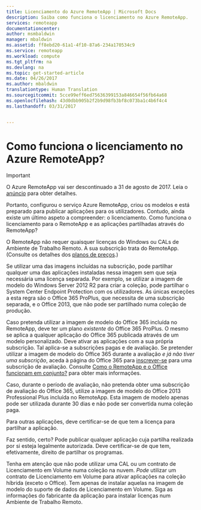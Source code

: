 ```yaml
---
title: Licenciamento do Azure RemoteApp | Microsoft Docs
description: Saiba como funciona o licenciamento no Azure RemoteApp.
services: remoteapp
documentationcenter: 
author: msmbaldwin
manager: mbaldwin
ms.assetid: ff8ebd20-61a1-4f10-87a6-234a170534c9
ms.service: remoteapp
ms.workload: compute
ms.tgt_pltfrm: na
ms.devlang: na
ms.topic: get-started-article
ms.date: 04/26/2017
ms.author: mbaldwin
translationtype: Human Translation
ms.sourcegitcommit: 5cce99eff6ed75636399153a846654f56fb64a68
ms.openlocfilehash: 43d0dbb905b2f2b9d98fb3bf8c073ba1c4b6f4c4
ms.lasthandoff: 03/31/2017


---
```

# <a name="how-does-licensing-work-in-azure-remoteapp"></a>Como funciona o licenciamento no Azure RemoteApp?
> [!IMPORTANT]
> O Azure RemoteApp vai ser descontinuado a 31 de agosto de 2017. Leia o [anúncio](https://go.microsoft.com/fwlink/?linkid=821148) para obter detalhes.
> 
> 

Portanto, configurou o serviço Azure RemoteApp, criou os modelos e está preparado para publicar aplicações para os utilizadores. Contudo, ainda existe um último aspeto a compreender: o licenciamento. Como funciona o licenciamento para o RemoteApp e as aplicações partilhadas através do RemoteApp?

O RemoteApp não requer quaisquer licenças do Windows ou CALs de Ambiente de Trabalho Remoto. A sua subscrição trata do RemoteApp. (Consulte os detalhes dos [planos de preços](https://azure.microsoft.com/pricing/details/remoteapp).)

Se utilizar uma das imagens incluídas na subscrição, pode partilhar qualquer uma das aplicações instaladas nessa imagem sem que seja necessária uma licença separada. Por exemplo, se utilizar a imagem de modelo do Windows Server 2012 R2 para criar a coleção, pode partilhar o System Center Endpoint Protection com os utilizadores. As únicas exceções a esta regra são o Office 365 ProPlus, que necessita de uma subscrição separada, e o Office 2013, que não pode ser partilhado numa coleção de produção.

Caso pretenda utilizar a imagem de modelo do Office 365 incluída no RemoteApp, deve ter um plano *existente* do Office 365 ProPlus. O mesmo se aplica a qualquer aplicação do Office 365 publicada através de um modelo personalizado. Deve ativar as aplicações com a sua própria subscrição. Tal aplica-se a subscrições pagas e de avaliação. Se pretender utilizar a imagem de modelo do Office 365 durante a avaliação *e já não tiver uma subscrição*, aceda à página do Office 365 para [inscrever-se](https://go.microsoft.com/fwlink/p/?LinkID=403802) para uma subscrição de avaliação. Consulte [Como o RemoteApp e o Office funcionam em conjunto?](remoteapp-o365.md) para obter mais informações.

Caso, durante o período de avaliação, não pretenda obter uma subscrição de avaliação do Office 365, utilize a imagem de modelo do Office 2013 Professional Plus incluída no RemoteApp. Esta imagem de modelo apenas pode ser utilizada durante 30 dias e não pode ser convertida numa coleção paga.

Para outras aplicações, deve certificar-se de que tem a licença para partilhar a aplicação.

Faz sentido, certo? Pode publicar qualquer aplicação cuja partilha realizada por si esteja legalmente autorizada. Deve certificar-se de que tem, efetivamente, direito de partilhar os programas.

Tenha em atenção que não pode utilizar uma CAL ou um contrato de Licenciamento em Volume numa coleção na nuvem. *Pode* utilizar um contrato de Licenciamento em Volume para ativar aplicações na coleção híbrida (exceto o Office). Tem apenas de instalar aquelas na imagem de modelo do suporte de dados de Licenciamento em Volume. Siga as informações do fabricante da aplicação para instalar licenças num Ambiente de Trabalho Remoto.


